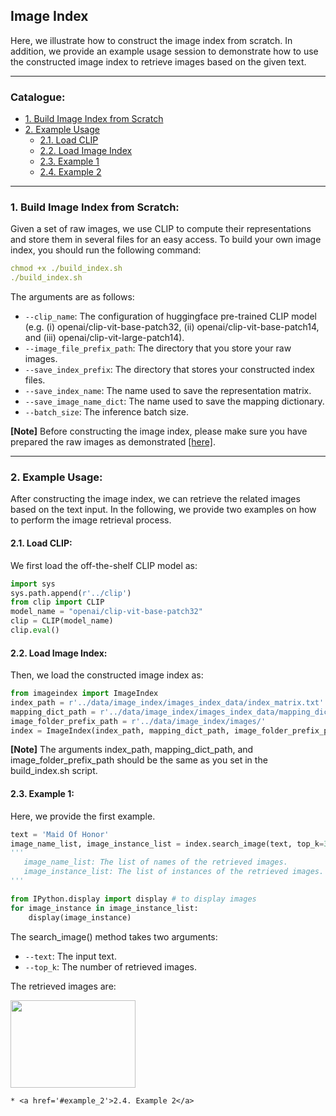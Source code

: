 ## Image Index
Here, we illustrate how to construct the image index from scratch. In addition, we provide an example usage session to demonstrate how to use the constructed image index to retrieve images based on the given text.

****
### Catalogue:
* <a href='#build_index'>1. Build Image Index from Scratch</a>
* <a href='#example_usage'>2. Example Usage</a>
    * <a href='#load_clip'>2.1. Load CLIP</a>
    * <a href='#load_index'>2.2. Load Image Index</a>
    * <a href='#example_1'>2.3. Example 1</a>
    * <a href='#example_2'>2.4. Example 2</a>

****

<span id='build_index'/>

### 1. Build Image Index from Scratch:
Given a set of raw images, we use CLIP to compute their representations and store them in several files for an easy access. To build your own image index, you should run the following command:
```yaml
chmod +x ./build_index.sh
./build_index.sh
```
The arguments are as follows:
* `--clip_name`: The configuration of huggingface pre-trained CLIP model (e.g. (i) openai/clip-vit-base-patch32, (ii) openai/clip-vit-base-patch14, and (iii) openai/clip-vit-large-patch14).
* `--image_file_prefix_path`: The directory that you store your raw images.
* `--save_index_prefix`: The directory that stores your constructed index files.
* `--save_index_name`: The name used to save the representation matrix.
* `--save_image_name_dict`: The name used to save the mapping dictionary.
* `--batch_size`: The inference batch size.

**[Note]** Before constructing the image index, please make sure you have prepared the raw images as demonstrated [[here]](https://github.com/yxuansu/MAGIC/tree/main/story_generation/data#11-download-raw-images).

****

<span id='example_usage'/>

### 2. Example Usage:
After constructing the image index, we can retrieve the related images based on the text input. In the following, we provide two examples on how to perform the image retrieval process.

<span id='load_clip'/>

#### 2.1. Load CLIP:
We first load the off-the-shelf CLIP model as:
```python
import sys
sys.path.append(r'../clip')
from clip import CLIP
model_name = "openai/clip-vit-base-patch32"
clip = CLIP(model_name)
clip.eval()
```

<span id='load_index'/>

#### 2.2. Load Image Index:
Then, we load the constructed image index as:
```python
from imageindex import ImageIndex
index_path = r'../data/image_index/images_index_data/index_matrix.txt'
mapping_dict_path = r'../data/image_index/images_index_data/mapping_dict.json'
image_folder_prefix_path = r'../data/image_index/images/'
index = ImageIndex(index_path, mapping_dict_path, image_folder_prefix_path, clip)
```

**[Note]** The arguments index_path, mapping_dict_path, and image_folder_prefix_path should be the same as you set in the build_index.sh script. 

<span id='example_1'/>

#### 2.3. Example 1:
Here, we provide the first example.
```python
text = 'Maid Of Honor'
image_name_list, image_instance_list = index.search_image(text, top_k=3)
'''
   image_name_list: The list of names of the retrieved images.
   image_instance_list: The list of instances of the retrieved images.
'''

from IPython.display import display # to display images
for image_instance in image_instance_list:
    display(image_instance)
```
The search_image() method takes two arguments:
* `--text`: The input text.
* `--top_k`: The number of retrieved images.

The retrieved images are:

<img src="https://github.com/yxuansu/MAGIC/tree/main/story_generation/image_index/example_images/3a8faacd322e262dbe1de2e837508449--daddys-little-girls-baby-girls.jpg" width="200" height="140">






    * <a href='#example_2'>2.4. Example 2</a>


